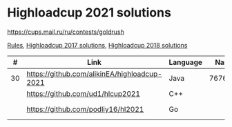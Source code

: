# Highloadcup 2021 solutions

https://cups.mail.ru/ru/contests/goldrush

[Rules](https://cups.mail.ru/media/contests/gold_rush/%D0%9F%D1%80%D0%B0%D0%B2%D0%B8%D0%BB%D0%B0_%D0%BF%D1%80%D0%BE%D0%B2%D0%B5%D0%B4%D0%B5%D0%BD%D0%B8%D1%8F_Highload.pdf), [Highloadcup 2017 solutions](https://github.com/proton/highloadcup17_solutions), [Highloadcup 2018 solutions](https://github.com/proton/highloadcup18_solutions)

| #  | Link | Language | Name | Result |
| ------------- | ------------- | ------------- | ------------- | ------------- |
| 30 | https://github.com/alikinEA/highloadcup-2021 | Java |  7676265 | Евгений Аликин |
|  | https://github.com/ud1/hlcup2021 | C++ | | ud1 |
|  | https://github.com/podliy16/hl2021 | Go | | Alexandr Podlesny |
